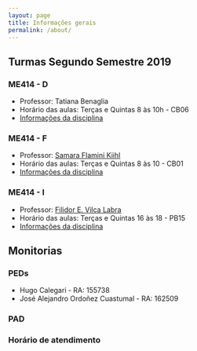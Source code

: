 ```yaml
---
layout: page
title: Informações gerais
permalink: /about/
---
```



## Turmas Segundo Semestre 2019


### ME414 - D

* Professor: Tatiana Benaglia
* Horário das aulas: Terças e Quintas 8 às 10h - CB06
* [Informações da disciplina](http://www.ggte.unicamp.br/eam/enrol/index.php?id=13791)



### ME414 - F

* Professor: [Samara Flamini Kiihl](http://www.ime.unicamp.br/~samara/)
* Horário das aulas: Terças e Quintas 8 às 10 - CB01
* [Informações da disciplina](http://www.ggte.unicamp.br/eam/course/view.php?id=13593)


### ME414 - I

* Professor: [Filidor E. Vilca Labra](http://www.ime.unicamp.br/~fily/)
* Horário das aulas: Terças e Quintas 16 às 18 - PB15
* [Informações da disciplina](http://www.ggte.unicamp.br/eam/enrol/index.php?id=14475)





## Monitorias

### PEDs

* Hugo Calegari - RA: 155738
* José Alejandro Ordoñez Cuastumal - RA: 162509

### PAD


### Horário de atendimento



